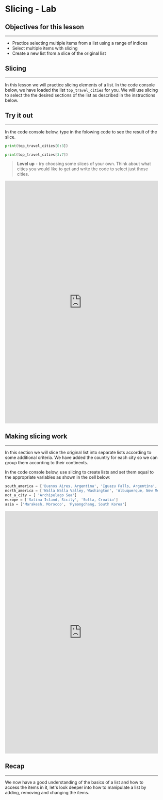 # Slicing - Lab

## Objectives for this lesson

***

* Practice selecting multiple items from a list using a range of indices
* Select multiple items with slicing
* Create a new list from a slice of the original list

## Slicing

***

In this lesson we will practice slicing elements of a list.  In the code console below, we have loaded the list `top_travel_cities` for you.  We will use slicing to select the the desired sections of the list as described in the instructions below.

## Try it out

***

In the code console below, type in the folowing code to see the result of the slice.

```python
print(top_travel_cities[0:3])

print(top_travel_cities[3:7])
```
>**Level up** - try choosing some slices of your own.  Think about what cities you would like to get and write the code to select just those cities.

<iframe frameborder="0" width="100%" height="800" src="https://repl.it/@DSExperience/CitiesTry4?lite=true"></iframe>


## Making slicing work

***

In this section we will slice the original list into separate lists according to some additional criteria.  We have added the country for each city so we can group them according to their continents.  

In the code console below, use slicing to create lists and set them equal to the appropriate variables as shown in the cell below:

```python
south_america = ['Buenos Aires, Argentina', 'Iguazu Falls, Argentina', 'Los Cabos, Mexico']
north_america = ['Walla Walla Valley, Washington', 'Albuquerque, New Mexico', 'Greenville, South Carolina', 'Toronto, Canada']
not_a_city = [ 'Archipelago Sea']
europe = ['Salina Island, Sicily', 'Solta, Croatia']
asia = ['Marakesh, Morocco', 'Pyeongchang, South Korea']
```

<iframe frameborder="0" width="100%" height="800" src="https://repl.it/@DSExperience/CitiesTry5?lite=true"></iframe>


## Recap

***

We now have a good understanding of the basics of a list and how to access the items in it, let's look deeper into how to manipulate a list by adding, removing and changing the items.


